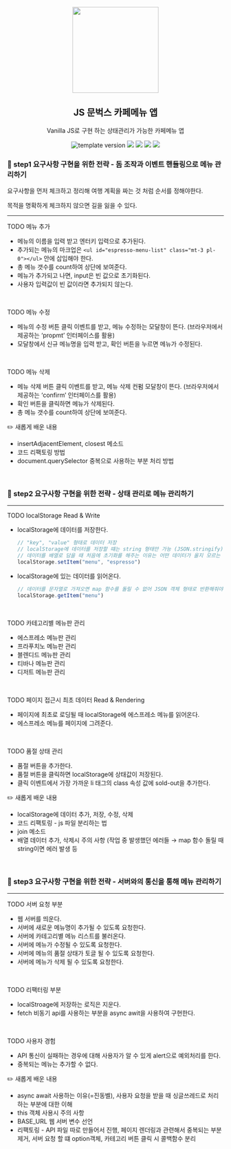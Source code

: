 <p align="middle">
  <img width="200px;" src="https://user-images.githubusercontent.com/39846416/175783157-ad24316d-9db3-49d3-8448-611d65e92e07.png"/>
</p>
<h2 align="middle">JS 문벅스 카페메뉴 앱</h2>
<p align="middle">Vanilla JS로 구현 하는 상태관리가 가능한 카페메뉴 앱</p>
<p align="middle">
  <img src="https://img.shields.io/badge/version-1.0.0-blue?style=flat-square" alt="template version"/>
  <img src="https://img.shields.io/badge/language-html-red.svg?style=flat-square"/>
  <img src="https://img.shields.io/badge/language-css-blue.svg?style=flat-square"/>
  <img src="https://img.shields.io/badge/language-js-yellow.svg?style=flat-square"/>
  <a href="https://github.com/blackcoffee-study/js-lv1-book-manual/blob/main/LICENSE" target="_blank">
    <img src="https://img.shields.io/github/license/blackcoffee-study/moonbucks-menu.svg?style=flat-square&label=license&color=08CE5D"/>
  </a>
</p>

### 🎯 step1 요구사항 구현을 위한 전략 - 돔 조작과 이벤트 핸들링으로 메뉴 관리하기

요구사항을 먼저 체크하고 정리해 여행 계획을 짜는 것 처럼 순서를 정해야한다.

목적을 명확하게 체크하지  않으면 길을 잃을 수 있다.

---

TODO 메뉴 추가

- 메뉴의 이름을 입력 받고 엔터키 입력으로 추가된다.
- 추가되는 메뉴의 마크업은 `<ul id="espresso-menu-list" class="mt-3 pl-0"></ul>` 안에 삽입해야 한다.
- 총 메뉴 갯수를 count하여 상단에 보여준다.
- 메뉴가 추가되고 나면, input은 빈 값으로 초기화된다.
- 사용자 입력값이 빈 값이라면 추가되지 않는다.
<br>

TODO 메뉴 수정

- 메뉴의 수정 버튼 클릭 이벤트를 받고, 메뉴 수정하는 모달창이 뜬다. 
(브라우저에서 제공하는 ‘propmt’ 인터페이스를 활용)
- 모달창에서 신규 메뉴명을 입력 받고, 확인 버튼을 누르면 메뉴가 수정된다.
<br>

TODO 메뉴 삭제

- 메뉴 삭제 버튼 클릭 이벤트를 받고, 메뉴 삭제 컨펌 모달창이 뜬다. 
(브라우저에서 제공하는 ‘confirm’ 인터페이스를 활용)
- 확인 버튼을 클릭하면 메뉴가 삭제된다.
- 총 메뉴 갯수를 count하여 상단에 보여준다.

✏️ 새롭게 배운 내용

- insertAdjacentElement, closest 메소드
- 코드 리팩토링 방법
- document.querySelector 중복으로 사용하는 부분 처리 방법
<br>

### 🎯 step2 요구사항 구현을 위한 전략 - 상태 관리로 메뉴 관리하기

---

TODO localStorage Read & Write

- localStorage에 데이터를 저장한다.
    
    ```jsx
    // "key", "value" 형태로 데이터 저장
    // localStorage에 데이터를 저장할 떄는 string 형태만 가능 (JSON.stringify)
    // 데이터를 배열로 담을 때 처음에 초기화를 해주는 이유는 어떤 데이터가 올지 모르는 경우 push 메서드를 사용할 수 없음
    localStorage.setItem("menu", "espresso")
    ```
    
- localStorage에 있는 데이터를 읽어온다.
    
    ```jsx
    // 데이터를 문자열로 가져오면 map 함수를 돌릴 수 없어 JSON 객체 형태로 반환해줘야함 (JSON.parse)
    localStorage.getItem("menu")
    ```
<br>

TODO 카테고리별 메뉴판 관리

- 에스프레소 메뉴판 관리
- 프라푸치노 메뉴판 관리
- 블렌디드 메뉴판 관리
- 티바나 메뉴판 관리
- 디저트 메뉴판 관리
<br>

TODO 페이지 접근시 최초 데이터 Read & Rendering

- 페이지에 최초로 로딩될 때 localStorage에 에스프레소 메뉴를 읽어온다.
- 에스프레소 메뉴를 페이지에 그려준다.
<br>

TODO 품절 상태 관리

- 품절 버튼을 추가한다.
- 품절 버튼을 클릭하면 localStorage에 상태값이 저장된다.
- 클릭 이벤트에서 가장 가까운 li 태그의 class 속성 값에 sold-out을 추가한다.

✏️ 새롭게 배운 내용

- localStorage에 데이터 추가, 저장, 수정, 삭제
- 코드 리팩토링 - js 파일 분리하는 법
- join 메소드
- 배열 데이터 추가, 삭제시 주의 사항 (작업 중 발생했던 에러들 → map 함수 돌릴 때 string이면 에러 발생 등
<br>

### 🎯 step3 요구사항 구현을 위한 전략 - 서버와의 통신을 통해 메뉴 관리하기

---

TODO 서버 요청 부분

- 웹 서버를 띄운다.
- 서버에 새로운 메뉴명이 추가될 수 있도록 요청한다.
- 서버에 카테고리별 메뉴 리스트를 불러온다.
- 서버에 메뉴가 수정될 수 있도록 요청한다.
- 서버에 메뉴의 품절 상태가 토글 될 수 있도록 요청한다.
- 서버에 메뉴가 삭제 될 수 있도록 요청한다.
<br>

TODO 리팩터링 부분

- localStroage에 저장하는 로직은 지운다.
- fetch 비동기 api를 사용하는 부분을 async awit을 사용하여 구현한다.
<br>

TODO 사용자 경험

- API 통신이 실패하는 경우에 대해 사용자가 알 수 있게 alert으로 예외처리를 한다.
- 중복되는 메뉴는 추가할 수 없다.

✏️ 새롭게 배운 내용

- async await 사용하는 이유(=진동벨), 사용자 요청을 받을 때 싱글쓰레드로 처리하는 부분에 대한 이해
- this 객체 사용시 주의 사항
- BASE_URL 웹 서버 변수 선언
- 리팩토링 - API 파일 따로 만들어서 진행, 페이지 렌더링과 관련해서 중복되는 부분 제거, 서버 요청 할 떄 option객체, 카테고리 버튼 클릭 시 콜백함수 분리
